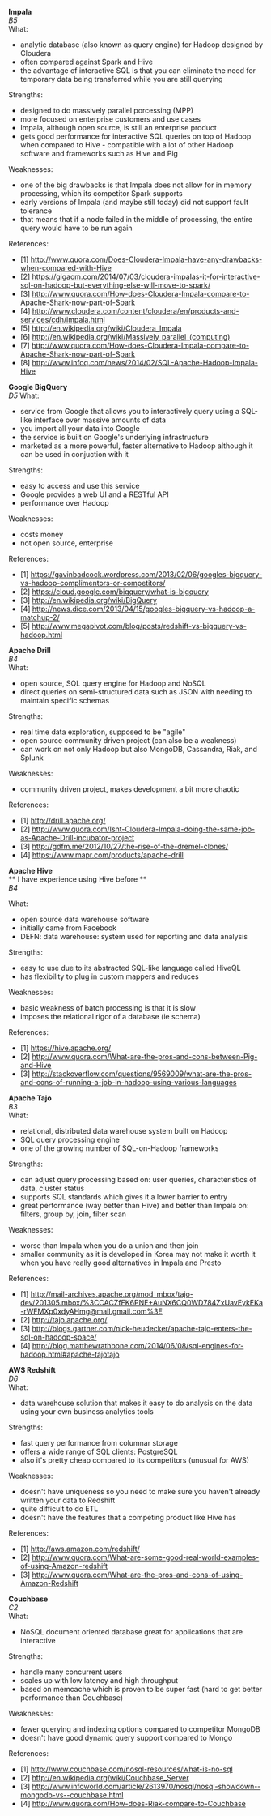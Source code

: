 **Impala**  
*B5*  
What:
- analytic database (also known as query engine) for Hadoop designed by Cloudera 
- often compared against Spark and Hive 
- the advantage of interactive SQL is that you can eliminate the need for temporary data being transferred while you are still querying 

Strengths:
- designed to do massively parallel porcessing (MPP)
- more focused on enterprise customers and use cases 
- Impala, although open source, is still an enterprise product 
- gets good performance for interactive SQL queries on top of Hadoop when compared to Hive - compatible with a lot of other Hadoop software and frameworks such as Hive and Pig 

Weaknesses:
- one of the big drawbacks is that Impala does not allow for in memory processing, which its competitor Spark supports 
- early versions of Impala (and maybe still today) did not support fault tolerance 
- that means that if a node failed in the middle of processing, the entire query would have to be run again 

References:
- [1] http://www.quora.com/Does-Cloudera-Impala-have-any-drawbacks-when-compared-with-Hive
- [2] https://gigaom.com/2014/07/03/cloudera-impalas-it-for-interactive-sql-on-hadoop-but-everything-else-will-move-to-spark/
- [3] http://www.quora.com/How-does-Cloudera-Impala-compare-to-Apache-Shark-now-part-of-Spark
- [4] http://www.cloudera.com/content/cloudera/en/products-and-services/cdh/impala.html
- [5] http://en.wikipedia.org/wiki/Cloudera_Impala
- [6] http://en.wikipedia.org/wiki/Massively_parallel_(computing)
- [7] http://www.quora.com/How-does-Cloudera-Impala-compare-to-Apache-Shark-now-part-of-Spark
- [8] http://www.infoq.com/news/2014/02/SQL-Apache-Hadoop-Impala-Hive



**Google BigQuery**  
*D5*
What:
- service from Google that allows you to interactively query using a SQL-like interface over massive amounts of data 
- you import all your data into Google 
- the service is built on Google's underlying infrastructure 
- marketed as a more powerful, faster alternative to Hadoop although it can be used in conjuction with it 

Strengths:
- easy to access and use this service 
- Google provides a web UI and a RESTful API 
- performance over Hadoop 

Weaknesses:
- costs money 
- not open source, enterprise 

References:
- [1] https://gavinbadcock.wordpress.com/2013/02/06/googles-bigquery-vs-hadoop-complimentors-or-competitors/
- [2] https://cloud.google.com/bigquery/what-is-bigquery
- [3] http://en.wikipedia.org/wiki/BigQuery
- [4] http://news.dice.com/2013/04/15/googles-bigquery-vs-hadoop-a-matchup-2/
- [5] http://www.megapivot.com/blog/posts/redshift-vs-bigquery-vs-hadoop.html




**Apache Drill**   
*B4*  
What:
- open source, SQL query engine for Hadoop and NoSQL
- direct queries on semi-structured data such as JSON with needing to maintain specific schemas 

Strengths:  
- real time data exploration, supposed to be "agile" 
- open source community driven project (can also be a weakness)
- can work on not only Hadoop but also MongoDB, Cassandra, Riak, and Splunk 

Weaknesses:  
- community driven project, makes development a bit more chaotic

References:  
- [1] http://drill.apache.org/
- [2] http://www.quora.com/Isnt-Cloudera-Impala-doing-the-same-job-as-Apache-Drill-incubator-project
- [3] http://gdfm.me/2012/10/27/the-rise-of-the-dremel-clones/
- [4] https://www.mapr.com/products/apache-drill


**Apache Hive**   
** I have experience using Hive before **  
*B4*  

What:
- open source data warehouse software 
- initially came from Facebook 
- DEFN: data warehouse: system used for reporting and data analysis   

Strengths:  
- easy to use due to its abstracted SQL-like language called HiveQL
- has flexibility to plug in custom mappers and reduces 

Weaknesses:  
- basic weakness of batch processing is that it is slow
- imposes the relational rigor of a database (ie schema)

References:  
- [1] https://hive.apache.org/
- [2] http://www.quora.com/What-are-the-pros-and-cons-between-Pig-and-Hive
- [3] http://stackoverflow.com/questions/9569009/what-are-the-pros-and-cons-of-running-a-job-in-hadoop-using-various-languages




**Apache Tajo**   
*B3*  
What:
- relational, distributed data warehouse system built on Hadoop 
- SQL query processing engine 
- one of the growing number of SQL-on-Hadoop frameworks 

Strengths:  
- can adjust query processing based on: user queries, characteristics of data, cluster status
- supports SQL standards which gives it a lower barrier to entry 
- great performance (way better than Hive) and better than Impala on: filters, group by, join, filter scan 

Weaknesses:  
- worse than Impala when you do a union and then join
- smaller community as it is developed in Korea may not make it worth it when you have really good alternatives in Impala and Presto 

References:  
- [1] http://mail-archives.apache.org/mod_mbox/tajo-dev/201305.mbox/%3CCACZfFK6PNE+AuNX6CQ0WD784ZxUavEykEKa-rWFMXp0xdyAHmg@mail.gmail.com%3E
- [2] http://tajo.apache.org/
- [3] http://blogs.gartner.com/nick-heudecker/apache-tajo-enters-the-sql-on-hadoop-space/
- [4] http://blog.matthewrathbone.com/2014/06/08/sql-engines-for-hadoop.html#apache-tajotajo



**AWS Redshift**   
*D6*  
What:
- data warehouse solution that makes it easy to do analysis on the data using your own business analytics tools

Strengths:  
- fast query performance from columnar storage 
- offers a wide range of SQL clients: PostgreSQL
- also it's pretty cheap compared to its competitors (unusual for AWS) 

Weaknesses:  
- doesn't have uniqueness so you need to make sure you haven't already written your data to Redshift 
- quite difficult to do ETL 
- doesn't have the features that a competing product like Hive has 

References:  
- [1] http://aws.amazon.com/redshift/
- [2] http://www.quora.com/What-are-some-good-real-world-examples-of-using-Amazon-redshift
- [3] http://www.quora.com/What-are-the-pros-and-cons-of-using-Amazon-Redshift





**Couchbase**  
*C2*  
What:
- NoSQL document oriented database great for applications that are interactive 

Strengths:
- handle many concurrent users 
- scales up with low latency and high throughput 
- based on memcache which is proven to be super fast (hard to get better performance than Couchbase)

Weaknesses:
- fewer querying and indexing options compared to competitor MongoDB 
- doesn't have good dynamic query support compared to Mongo

References:
- [1] http://www.couchbase.com/nosql-resources/what-is-no-sql
- [2] http://en.wikipedia.org/wiki/Couchbase_Server
- [3] http://www.infoworld.com/article/2613970/nosql/nosql-showdown--mongodb-vs--couchbase.html
- [4] http://www.quora.com/How-does-Riak-compare-to-Couchbase



